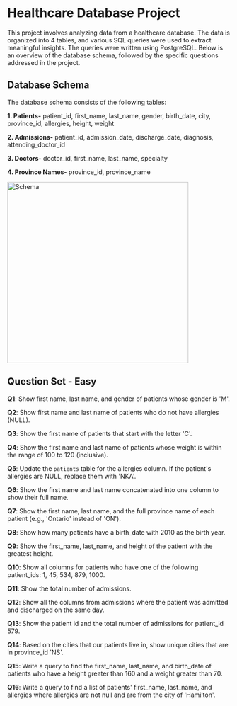 # Healthcare Database Project

This project involves analyzing data from a healthcare database. The data is organized into 4 tables, and various SQL queries were used to extract meaningful insights. The queries were written using PostgreSQL. Below is an overview of the database schema, followed by the specific questions addressed in the project.

## Database Schema

The database schema consists of the following tables:

**1. Patients-** patient_id, first_name, last_name, gender, birth_date, city, province_id, allergies, height, weight

**2. Admissions-** patient_id, admission_date, discharge_date, diagnosis, attending_doctor_id

**3. Doctors-** doctor_id, first_name, last_name, specialty

**4. Province Names-** province_id, province_name

<img width="409" alt="Schema" src="https://github.com/gagansaleria/Healthcare_Database_Project---SQL-Practice.com/assets/150334606/7416a32f-356b-440f-a5eb-be8bcf396bbc">

## Question Set - Easy

**Q1**: Show first name, last name, and gender of patients whose gender is 'M'.

**Q2**: Show first name and last name of patients who do not have allergies (NULL).

**Q3**: Show the first name of patients that start with the letter 'C'.

**Q4**: Show the first name and last name of patients whose weight is within the range of 100 to 120 (inclusive).

**Q5**: Update the `patients` table for the allergies column. If the patient's allergies are NULL, replace them with 'NKA'.

**Q6**: Show the first name and last name concatenated into one column to show their full name.

**Q7**: Show the first name, last name, and the full province name of each patient (e.g., 'Ontario' instead of 'ON').

**Q8**: Show how many patients have a birth_date with 2010 as the birth year.

**Q9**: Show the first_name, last_name, and height of the patient with the greatest height.

**Q10**: Show all columns for patients who have one of the following patient_ids: 1, 45, 534, 879, 1000.

**Q11**: Show the total number of admissions.

**Q12**: Show all the columns from admissions where the patient was admitted and discharged on the same day.

**Q13**: Show the patient id and the total number of admissions for patient_id 579.

**Q14**: Based on the cities that our patients live in, show unique cities that are in province_id 'NS'.

**Q15**: Write a query to find the first_name, last_name, and birth_date of patients who have a height greater than 160 and 
a weight greater than 70.

**Q16**: Write a query to find a list of patients' first_name, last_name, and allergies where allergies are not null and are from the city of 'Hamilton'.
